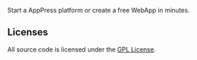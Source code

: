 Start a AppPress platform or create a free WebApp in minutes.

## Licenses

All source code is licensed under the [GPL License](LICENSE.md).
